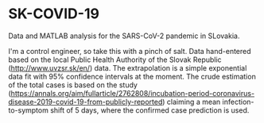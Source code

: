 # SK-COVID-19

 Data and MATLAB analysis for the SARS-CoV-2 pandemic in SLovakia.

I'm a control engineer, so take this with a pinch of salt. Data hand-entered based on the local Public Health Authority of the Slovak Republic (http://www.uvzsr.sk/en/) data. The extrapolation is a simple exponential data fit with 95% confidence intervals at the moment. The crude estimation of the total cases is based on the study (https://annals.org/aim/fullarticle/2762808/incubation-period-coronavirus-disease-2019-covid-19-from-publicly-reported) claiming a mean infection-to-symptom shift of 5 days, where the confirmed case prediction is used. 
